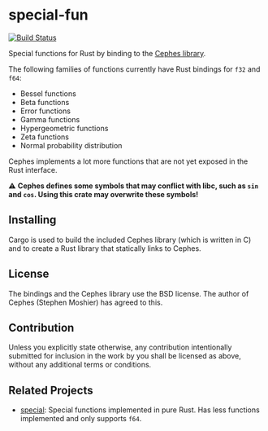 # special-fun

[![Build Status]][actions]

Special functions for Rust by binding to the [Cephes library][1].

The following families of functions currently have Rust bindings for `f32` and
`f64`:

* Bessel functions
* Beta functions
* Error functions
* Gamma functions
* Hypergeometric functions
* Zeta functions
* Normal probability distribution

Cephes implements a lot more functions that are not yet exposed in the Rust
interface.

⚠️ **Cephes defines some symbols that may conflict with libc, such as `sin` and `cos`.
Using this crate may overwrite these symbols!**


## Installing

Cargo is used to build the included Cephes library (which is written in C) and
to create a Rust library that statically links to Cephes.


## License

The bindings and the Cephes library use the BSD license.
The author of Cephes (Stephen Moshier) has agreed to this.


## Contribution

Unless you explicitly state otherwise, any contribution intentionally submitted
for inclusion in the work by you shall be licensed as above, without any
additional terms or conditions.


## Related Projects

* [special][2]: Special functions implemented in pure Rust. Has less functions
  implemented and only supports `f64`.


[1]: http://www.moshier.net/#Cephes
[2]: https://github.com/stainless-steel/special

[Build Status]: https://github.com/vks/special-fun/workflows/Tests/badge.svg?event=push
[actions]: https://github.com/vks/special-fun/actions 
